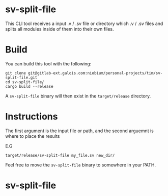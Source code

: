 # sv-split-file

This CLI tool receives a input .v / .sv file or directory which .v / .sv files and splits all modules inside of them into their own files.

# Build

You can build this tool with the following:

```
git clone git@gitlab-ext.galois.com:niobium/personal-projects/tim/sv-split-file.git
cd sv-split-file/
cargo build --release
```

A `sv-split-file` binary will then exist in the `target/release` directory.


# Instructions


The first argument is the input file or path, and the second arguemnt is where to place the results

E.G

```
target/release/sv-split-file my_file.sv new_dir/
```

Feel free to move the `sv-split-file` binary to somewhere in your PATH.


# sv-split-file
